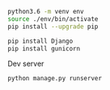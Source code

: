 
```bash
python3.6 -m venv env
source ./env/bin/activate
pip install --upgrade pip

pip install Django
pip install gunicorn

```

Dev server
```bash
python manage.py runserver
```

